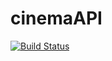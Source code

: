 # cinemaAPI
[![Build Status](https://travis-ci.org/chrislerus/cinemaAPI.svg?branch=master)](https://travis-ci.org/chrislerus/cinemaAPI)
